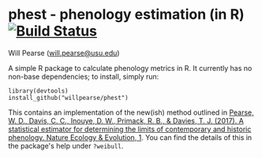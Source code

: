 phest - phenology estimation (in R) [![Build Status](https://travis-ci.org/willpearse/phest.svg?branch=master)](https://travis-ci.org/phest/phest)
===============================================================
Will Pearse (will.pearse@usu.edu)

A simple R package to calculate phenology metrics in R. It currently
has no non-base dependencies; to install, simply run:

```{r}
library(devtools)
install_github("willpearse/phest")
```

This contains an implementation of the new(ish) method outlined in
[Pearse, W. D., Davis, C. C., Inouye, D. W., Primack, R. B., & Davies,
T. J. (2017). A statistical estimator for determining the limits of
contemporary and historic phenology. Nature Ecology & Evolution,
1](https://www.nature.com/articles/s41559-017-0350-0). You can find
the details of this in the package's help under `?weibull`.